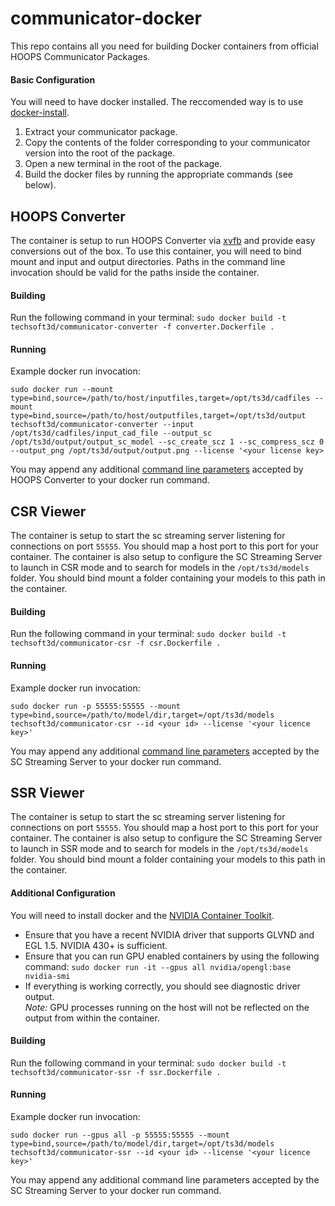 # communicator-docker
This repo contains all you need for building Docker containers from official HOOPS Communicator Packages.

#### Basic Configuration
You will need to have docker installed. The reccomended way is to use [docker-install](https://github.com/docker/docker-install).

1. Extract your communicator package.
1. Copy the contents of the folder corresponding to your communicator version into the root of the package.
1. Open a new terminal in the root of the package.
1. Build the docker files by running the appropriate commands (see below).

## HOOPS Converter
The container is setup to run HOOPS Converter via [xvfb](https://en.wikipedia.org/wiki/Xvfb) and provide easy conversions out of the box.  To use this container, you will need to bind mount and input and output directories.  Paths in the command line invocation should be valid for the paths inside the container.

#### Building
Run the following command in your terminal: `sudo docker build -t techsoft3d/communicator-converter -f converter.Dockerfile .`

#### Running
Example docker run invocation:
```
sudo docker run --mount type=bind,source=/path/to/host/inputfiles,target=/opt/ts3d/cadfiles --mount type=bind,source=/path/to/host/outputfiles,target=/opt/ts3d/output techsoft3d/communicator-converter --input /opt/ts3d/cadfiles/input_cad_file --output_sc /opt/ts3d/output/output_sc_model --sc_create_scz 1 --sc_compress_scz 0 --output_png /opt/ts3d/output/output.png --license '<your license key>
```

You may append any additional [command line parameters](https://docs.techsoft3d.com/communicator/latest/build/authoring-command-line-options.html) accepted by HOOPS Converter to your docker run command.

## CSR Viewer
The container is setup to start the sc streaming server listening for connections on port `55555`.  You should map a host port to this port for your container.  The container is also setup to configure the SC Streaming Server to launch in CSR mode and to search for models in the `/opt/ts3d/models` folder.  You should bind mount a folder containing your models to this path in the container.

#### Building
Run the following command in your terminal: `sudo docker build -t techsoft3d/communicator-csr -f csr.Dockerfile .`

#### Running
Example docker run invocation:
```
sudo docker run -p 55555:55555 --mount type=bind,source=/path/to/model/dir,target=/opt/ts3d/models  techsoft3d/communicator-csr --id <your id> --license '<your licence key>'
```

You may append any additional [command line parameters](https://docs.techsoft3d.com/communicator/latest/build/server-command-line-options.html) accepted by the SC Streaming Server to your docker run command.

## SSR Viewer
The container is setup to start the sc streaming server listening for connections on port `55555`.  You should map a host port to this port for your container.  The container is also setup to configure the SC Streaming Server to launch in SSR mode and to search for models in the `/opt/ts3d/models` folder.  You should bind mount a folder containing your models to this path in the container. 

#### Additional Configuration
You will need to install docker and the [NVIDIA Container Toolkit](https://github.com/NVIDIA/nvidia-docker).

- Ensure that you have a recent NVIDIA driver that supports GLVND and EGL 1.5.  NVIDIA 430+ is sufficient.
- Ensure that you can run GPU enabled containers by using the following command: `sudo docker run -it --gpus all nvidia/opengl:base nvidia-smi`
- If everything is working correctly, you should see diagnostic driver output.  
   _Note:_ GPU processes running on the host will not be reflected on the output from within the container.

#### Building
Run the following command in your terminal: `sudo docker build -t techsoft3d/communicator-ssr -f ssr.Dockerfile .`

#### Running
Example docker run invocation:
```
sudo docker run --gpus all -p 55555:55555 --mount type=bind,source=/path/to/model/dir,target=/opt/ts3d/models  techsoft3d/communicator-ssr --id <your id> --license '<your licence key>'
```

You may append any additional command line parameters accepted by the SC Streaming Server to your docker run command.